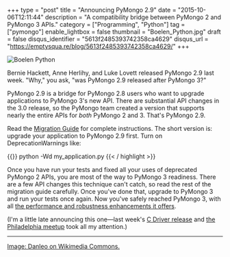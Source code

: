 +++
type = "post"
title = "Announcing PyMongo 2.9"
date = "2015-10-06T12:11:44"
description = "A compatibility bridge between PyMongo 2 and PyMongo 3 APIs."
category = ["Programming", "Python"]
tag = ["pymongo"]
enable_lightbox = false
thumbnail = "Boelen_Python.jpg"
draft = false
disqus_identifier = "5613f2485393742358ca4629"
disqus_url = "https://emptysqua.re/blog/5613f2485393742358ca4629/"
+++

<p><img alt="Boelen Python" src="Boelen_Python.jpg" style="display:block; margin-left:auto; margin-right:auto;" title="Boelen Python"/></p>
<p>Bernie Hackett, Anne Herlihy, and Luke Lovett released PyMongo 2.9 last week. "Why," you ask, "was PyMongo 2.9 released after PyMongo 3?"</p>
<p>PyMongo 2.9 is a bridge for PyMongo 2.8 users who want to upgrade applications to PyMongo 3's new API. There are substantial API changes in the 3.0 release, so the PyMongo team created a version that supports nearly the entire APIs for <em>both</em> PyMongo 2 and 3. That's PyMongo 2.9.</p>
<p>Read the <a href="https://pymongo.readthedocs.io/en/stable/2.9/migrate-to-pymongo3.html">Migration Guide</a> for complete instructions. The short version is: upgrade your application to PyMongo 2.9 first. Turn on DeprecationWarnings like:</p>

{{<highlight plain>}}
python -Wd my_application.py
{{< / highlight >}}

<p>Once you have run your tests and fixed all your uses of deprecated PyMongo 2 APIs, you are most of the way to PyMongo 3 readiness. There are a few API changes this technique can't catch, so read the rest of the migration guide carefully. Once you've done that, upgrade to PyMongo 3 and run your tests once again. Now you've safely reached PyMongo 3, with all <a href="/announcing-pymongo-3/">the performance and robustness enhancements it offers</a>.</p>
<p>(I'm a little late announcing this one—last week's <a href="/announcing-libbson-and-libmongoc-1-2-0-release-candidate/">C Driver release</a> and <a href="/march-to-triumph-as-a-mentor-video/">the Philadelphia meetup</a> took all my attention.)</p>
<hr/>
<p><a href="https://commons.wikimedia.org/wiki/File:Boelen_Python_01.jpg">Image: Danleo on Wikimedia Commons.</a></p>
